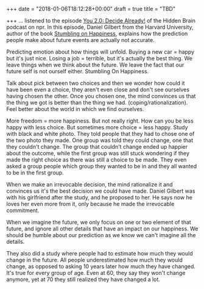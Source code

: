 +++
date = "2018-01-06T18:12:28+00:00"
draft = true
title = "TBD"

+++
... listened to the episode [You 2.0: Decide Already!](https://www.npr.org/2017/08/21/545097480/you-2-0-why-were-bad-at-predicting-our-own-happiness-and-how-we-can-get-better) of the Hidden Brain podcast on npr. In this episode, Daniel Gilbert from the Harvard University, author of the book [Stumbling on Happiness](https://www.amazon.ca/Stumbling-Happiness-Daniel-Gilbert/dp/0676978584), explains how the prediction people make about future events are actually not accurate.

Predicting emotion about how things will unfold. Buying a new car = happy but it's just nice. Losing a job = terrible, but it's actually the best thing. We leave things when we think about the future. We leave the fact that our future self is not ourself either. Stumbling On Happiness.

Talk about pick between two choices and then we wonder how could it have been even a choice, they aren't even close and don't see ourselves having chosen the other. Once you chosen one, the mind convinces us that the thing we got is better than the thing we had. (coping/rationalization). Feel better about the world in which we find ourselves.

More freedom = more happiness. But not really right. How can you be less happy with less choice. But sometimes more choice = less happy. Study with black and white photo. They told people that they had to chose one of the two photo they made. One group was told they could change, one that they couldn't change. The group that couldn't change ended up happier about the outcome, while the first group was still stuck wondering if they made the right choice as there was still a choice to be made. They even asked a group people which group they wanted to be in and they all wanted to be in the first group.

When we make an irrevocable decision, the mind rationalize it and convinces us it's the best decision we could have made. Daniel Gilbert was with his girlfriend after the study, and he proposed to her. He says now he loves her even more from it, only because he made the irrevocable commitment.

When we imagine the future, we only focus on one or two element of that future, and ignore all other details that have an impact on our happiness. We should be humble about our prediction as we know we can't imagine all the details.

They also did a study where people had to estimate how much they would change in the future. All people underestimated how much they would change, as opposed to asking 10 years later how much they have changed. It's true for every group of age. Even at 60, they say they won't change anymore, yet at 70 they still realized they have changed a lot.